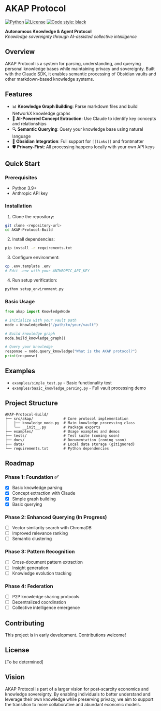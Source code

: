 # AKAP Protocol

[![Python](https://img.shields.io/badge/python-3.9+-blue.svg)](https://python.org)
[![License](https://img.shields.io/badge/license-MIT-blue.svg)](LICENSE)
[![Code style: black](https://img.shields.io/badge/code%20style-black-000000.svg)](https://github.com/psf/black)

**Autonomous Knowledge & Agent Protocol**  
*Knowledge sovereignty through AI-assisted collective intelligence*

## Overview

AKAP Protocol is a system for parsing, understanding, and querying personal knowledge bases while maintaining privacy and sovereignty. Built with the Claude SDK, it enables semantic processing of Obsidian vaults and other markdown-based knowledge systems.

## Features

- 📊 **Knowledge Graph Building**: Parse markdown files and build NetworkX knowledge graphs
- 🧠 **AI-Powered Concept Extraction**: Use Claude to identify key concepts and relationships
- 🔍 **Semantic Querying**: Query your knowledge base using natural language
- 🔗 **Obsidian Integration**: Full support for `[[links]]` and frontmatter
- 🛡️ **Privacy-First**: All processing happens locally with your own API keys

## Quick Start

### Prerequisites

- Python 3.9+
- Anthropic API key

### Installation

1. Clone the repository:
```bash
git clone <repository-url>
cd AKAP-Protocol-Build
```

2. Install dependencies:
```bash
pip install -r requirements.txt
```

3. Configure environment:
```bash
cp .env.template .env
# Edit .env with your ANTHROPIC_API_KEY
```

4. Run setup verification:
```bash
python setup_environment.py
```

### Basic Usage

```python
from akap import KnowledgeNode

# Initialize with your vault path
node = KnowledgeNode("/path/to/your/vault")

# Build knowledge graph
node.build_knowledge_graph()

# Query your knowledge
response = node.query_knowledge("What is the AKAP protocol?")
print(response)
```

## Examples

- `examples/simple_test.py` - Basic functionality test
- `examples/basic_knowledge_parsing.py` - Full vault processing demo

## Project Structure

```
AKAP-Protocol-Build/
├── src/akap/              # Core protocol implementation
│   ├── knowledge_node.py  # Main knowledge processing class
│   └── __init__.py        # Package exports
├── examples/              # Usage examples and demos
├── tests/                 # Test suite (coming soon)
├── docs/                  # Documentation (coming soon)
├── data/                  # Local data storage (gitignored)
└── requirements.txt       # Python dependencies
```

## Roadmap

### Phase 1: Foundation ✅
- [x] Basic knowledge parsing
- [x] Concept extraction with Claude
- [x] Simple graph building
- [x] Basic querying

### Phase 2: Enhanced Querying (In Progress)
- [ ] Vector similarity search with ChromaDB
- [ ] Improved relevance ranking
- [ ] Semantic clustering

### Phase 3: Pattern Recognition
- [ ] Cross-document pattern extraction
- [ ] Insight generation
- [ ] Knowledge evolution tracking

### Phase 4: Federation
- [ ] P2P knowledge sharing protocols
- [ ] Decentralized coordination
- [ ] Collective intelligence emergence

## Contributing

This project is in early development. Contributions welcome!

## License

[To be determined]

## Vision

AKAP Protocol is part of a larger vision for post-scarcity economics and knowledge sovereignty. By enabling individuals to better understand and leverage their own knowledge while preserving privacy, we aim to support the transition to more collaborative and abundant economic models.